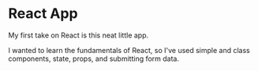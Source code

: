# React App

My first take on React is this neat little app.

I wanted to learn the fundamentals of React, so I've used simple and class components, state, props, and submitting form data.
